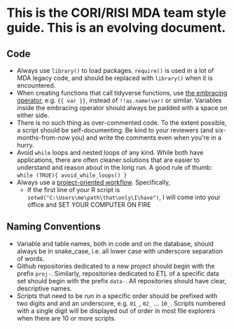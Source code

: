 # This is the CORI/RISI MDA team style guide. This is an evolving document.

## Code

- Always use `library()` to load packages. `require()` is used in a lot of MDA legacy code, and should be replaced with `library()` when it is encountered.
- When creating functions that call tidyverse functions, use [the embracing operator](https://www.tidyverse.org/blog/2019/06/rlang-0-4-0/#a-simpler-interpolation-pattern-with), e.g. `{{ var }}`, instead of `!!as.name(var)` or similar. Variables inside the embracing operator should always be padded with a space on either side.
- There is no such thing as over-commented code. To the extent possible, a script should be self-documenting. Be kind to your reviewers (and six-months-from-now you) and write the comments even when you're in a hurry.
- Avoid `while` loops and nested loops of any kind. While both have applications, there are often cleaner solutions that are easier to understand and reason about in the long run. A good rule of thumb: `while (TRUE){ avoid_while_loops() }`
- Always use a [project-oriented workflow](https://www.tidyverse.org/blog/2017/12/workflow-vs-script/). Specifically,
    - If the first line of your R script is `setwd("C:\Users\me\path\that\only\I\have")`, I will come into your office and SET YOUR COMPUTER ON FIRE

## Naming Conventions

- Variable and table names, both in code and on the database, should always be in snake_case, i.e. all lower case with underscore separation of words.
- Github repositories dedicated to a new project should begin with the prefix `proj-`. Similarly, repositories dedicated to ETL of a specific data set should begin with the prefix `data-`. All repositories should have clear, descriptive names.
- Scripts that need to be run in a specific order should be prefixed with two digits and and an underscore, e.g. `01_`, `02_` ... `10_`. Scripts numbered with a single digit will be displayed out of order in most file explorers when there are 10 or more scripts.
